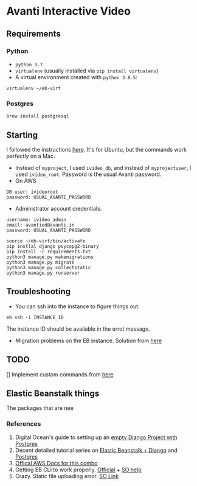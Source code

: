 Avanti Interactive Video
========================

## Requirements

### Python
* `python 3.7`
* `virtualenv` (usually installed via `pip install virtualenv`)
* A virtual environment created with `python 3.8.5`:
```
virtualenv ~/eb-virt
```

### Postgres

```
brew install postgresql
```

## Starting

I followed the instructions [here](https://www.digitalocean.com/community/tutorials/how-to-use-postgresql-with-your-django-application-on-ubuntu-14-04). It's for Ubuntu, but the commands work perfectly on a Mac. 

* Instead of `myproject`, I used `ivideo_db`, and instead of `myprojectuser`, I used `ivideo_root`. Password is the usual Avanti password. 
* On AWS
```
DB user: ivideoroot
password: USUAL_AVANTI_PASSWORD
```
* Administrator account credentials:
```
username: ivideo_admin
email: avantied@avanti.in
password: USUAL_AVANTI_PASSWORD
```

```
source ~/eb-virt/bin/activate
pip instlal django psycopg2-binary
pip install -r requirements.txt
python3 manage.py makemigrations
python3 manage.py migrate
python3 manage.py collectstatic
python3 manage.py runserver
```

## Troubleshooting

* You can ssh into the instance to figure things out.

```
eb ssh -i INSTANCE_ID
```
The instance ID should be available in the errot message. 
* Migration problems on the EB instance. Solution from [here](https://stackoverflow.com/questions/62457165/deploying-django-to-elastic-beanstalk-migrations-failed/63074781#63074781)


## TODO

[] Implement custom commands from [here](https://realpython.com/deploying-a-django-app-to-aws-elastic-beanstalk/)

## Elastic Beanstalk things

The packages that are nee
### References

1. Digital Ocean's guide to setting up an [empty Django Project with Postgres](https://www.digitalocean.com/community/tutorials/how-to-use-postgresql-with-your-django-application-on-ubuntu-14-04)
2. Decent detailed tutorial series on [Elastic Beanstalk + Django](https://www.starwindsoftware.com/blog/deploying-django-project-to-aws-elastic-beanstalk) and [Postgres](https://www.starwindsoftware.com/blog/deploying-django-project-to-aws-elastic-beanstalk-part-2-database-settings-configuration)
3. [Offical AWS Docs for this combo](https://docs.aws.amazon.com/elasticbeanstalk/latest/dg/create-deploy-python-django.html)
4. Getting EB CLI to work properly. [Official](https://docs.aws.amazon.com/elasticbeanstalk/latest/dg/eb-cli3-configuration.html) + [SO help](https://stackoverflow.com/questions/29190202/how-to-change-the-aws-account-using-the-elastic-beanstalk-cli)
5. Crazy. Static file uploading error. [SO Link](https://stackoverflow.com/questions/62273041/aws-elastic-beanstalk-can-not-find-static-files-for-django-app)
